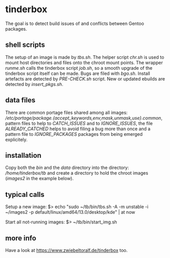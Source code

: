 # tinderbox
The goal is to detect build issues of and conflicts between Gentoo packages.


## shell scripts
The setup of an image is made by *tbs.sh*.
The helper script *chr.sh* is used to mount host directories and files onto the chroot mount points.
The wrapper *runme.sh* calls the tinderbox script *job.sh*, so a smooth upgrade of the tinderbox script itself can be made.
Bugs are filed with *bgo.sh*.
Install artefacts are detected by *PRE-CHECK.sh* script.
New or updated ebuilds are detected by *insert_pkgs.sh*.


## data files
There are common portage files shared among all images: */etc/portage/package.{accept_keywords,env,mask,unmask,use}.common*,
pattern files to help to *CATCH_ISSUES* and to *IGNORE_ISSUES*,
the file *ALREADY_CATCHED* helps to avoid filing a bug more than once
and a pattern file to *IGNORE_PACKAGES* packages from being emerged explicitely.


## installation
Copy both the *bin* and the *data* directory into the directory: */home/tinderbox/tb*
and create a directory to hold the chroot images (*images2* in the example below).


## typical calls
Setup a new image:
    $> echo "sudo ~/tb/bin/tbs.sh -A -m unstable -i ~/images2 -p default/linux/amd64/13.0/desktop/kde" | at now

Start all not-running images:
    $> ~/tb/bin/start_img.sh


## more info
Have a look at https://www.zwiebeltoralf.de/tinderbox too.
